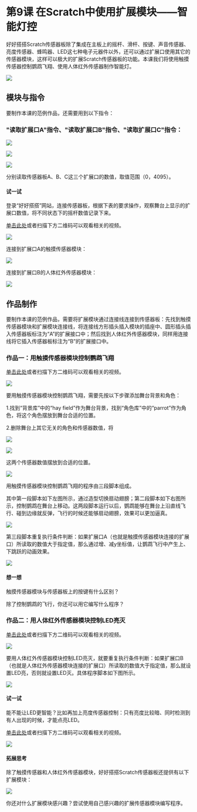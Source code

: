 # 第9课 在Scratch中使用扩展模块——智能灯控

好好搭搭Scratch传感器板除了集成在主板上的摇杆、滑杆、按键、声音传感器、亮度传感器、蜂鸣器、LED这七种电子元器件以外，还可以通过扩展口使用其它的传感器模块，这样可以极大的扩展Scratch传感器板的功能。本课我们将使用触摸传感器控制鹦鹉飞翔、使用人体红外传感器制作智能灯。

![](../../.gitbook/assets/scratch-sensor9-1.png)

## 模块与指令

要制作本课的范例作品，还需要用到以下指令：

### "读取扩展口A"指令、"读取扩展口B"指令、"读取扩展口C"指令：

![](../../.gitbook/assets/scratch-sensor9-2%20%281%29.png)

![](../../.gitbook/assets/scratch-sensor9-3%20%281%29.png)

![](../../.gitbook/assets/scratch-sensor9-4.png)

分别读取传感器板A、B、C这三个扩展口的数值，取值范围（0，4095）。

#### 试一试

登录“好好搭搭”网站，连接传感器板，根据下表的要求操作，观察舞台上显示的扩展口数值，将不同状态下的摇杆数值记录下来。

[单击此处](http://www.haohaodada.com/video/b10901)或者扫描下方二维码可以观看相关的视频。

![](../../.gitbook/assets/scratch-sensor9-5.png)

连接到扩展口A的触摸传感器模块：

![](../../.gitbook/assets/scratch-sensor9-b1.png)

连接到扩展口B的人体红外传感器模块：

![](../../.gitbook/assets/scratch-sensor9-b2.png)

## 作品制作

要制作本课的范例作品，需要将扩展模块通过连接线连接到传感器板：先找到触摸传感器模块和扩展模块连接线，将连接线方形插头插入模块的插座中、圆形插头插入传感器板标注为“A”的扩展接口中；然后找到人体红外传感器模块，同样用连接线将它插入传感器板标注为“B”的扩展接口中。

### 作品一：用触摸传感器模块控制鹦鹉飞翔

[单击此处](http://www.haohaodada.com/video/b10902)或者扫描下方二维码可以观看相关的视频。

![](../../.gitbook/assets/scratch-sensor9-8.png)

要用触摸传感器模块控制鹦鹉飞翔，需要先按以下步骤添加舞台背景和角色：

1.找到“背景库”中的“hay field”作为舞台背景，找到“角色库”中的“parrot”作为角色，将这个角色摆放到舞台合适的位置。

2.删除舞台上其它无关的角色和传感器数值，将

![](../../.gitbook/assets/scratch-sensor9-2.png)

![](../../.gitbook/assets/scratch-sensor9-3.png)

这两个传感器数值摆放到合适的位置。

![](../../.gitbook/assets/scratch-sensor9-11.png)

用触摸传感器模块控制鹦鹉飞翔的程序由三段脚本组成。

其中第一段脚本如下左图所示，通过造型切换扇动翅膀；第二段脚本如下右图所示，控制鹦鹉在舞台上移动。这两段脚本运行以后，鹦鹉能够在舞台上沿直线飞行、碰到边缘就反弹，飞行的时候还能够扇动翅膀，效果可以更加逼真。

![](../../.gitbook/assets/scratch-sensor9-12.png)

第三段脚本重复执行条件判断：如果扩展口A（也就是触摸传感器模块连接的扩展口）所读取的数值大于指定值，那么通过增、减y坐标值，让鹦鹉飞行中产生上、下跳跃的动画效果。

![](../../.gitbook/assets/scratch-sensor9-13.png)

#### 想一想

触摸传感器模块与传感器板上的按键有什么区别？

除了控制鹦鹉的飞行，你还可以用它编写什么程序？

### 作品二：用人体红外传感器模块控制LED亮灭

[单击此处](http://www.haohaodada.com/video/b10903)或者扫描下方二维码可以观看相关的视频。

![](../../.gitbook/assets/scratch-sensor9-14.png)

要用人体红外传感器模块控制LED亮灭，就要重复执行条件判断：如果扩展口B（也就是人体红外传感器模块连接的扩展口）所读取的数值大于指定值，那么就设置LED亮，否则就设置LED灭。具体程序脚本如下图所示。

![](../../.gitbook/assets/scratch-sensor9-15.png)

#### 试一试

能不能让LED更智能？比如再加上亮度传感器控制：只有亮度比较暗、同时检测到有人出现的时候，才能点亮LED。

[单击此处](http://www.haohaodada.com/video/b10904)或者扫描下方二维码可以观看相关的视频。

![](../../.gitbook/assets/scratch-sensor9-16.png)

#### 拓展思考

除了触摸传感器和人体红外传感器模块，好好搭搭Scratch传感器板还提供有以下扩展模块：

![](../../.gitbook/assets/scratch-sensor9-17.png)

你还对什么扩展模块感兴趣？尝试使用自己感兴趣的扩展传感器模块编写程序。

